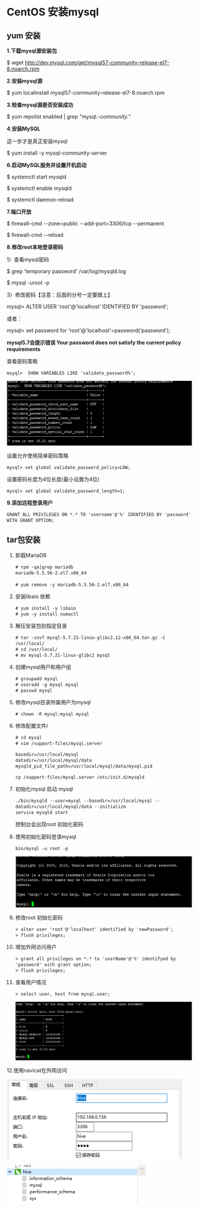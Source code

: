# CentOS 安装mysql

## yum 安装

**1.下载mysql源安装包**

$ wget <http://dev.mysql.com/get/mysql57-community-release-el7-8.noarch.rpm>

 

**2.安装mysql源**

$ yum localinstall mysql57-community-release-el7-8.noarch.rpm 

 

**3.检查mysql源是否安装成功**

$ yum repolist enabled | grep "mysql.*-community.*"

 

**4.安装MySQL** 

这一步才是真正安装mysql

$ yum install -y mysql-community-server

 

**6.启动MySQL服务并设置开机启动**

$ systemctl start mysqld

$ systemctl enable mysqld

$ systemctl daemon-reload

 

**7.端口开放**

$ firewall-cmd --zone=public --add-port=3306/tcp --permanent

$ firewall-cmd --reload

 

**8.修改root本地登录密码**

 1）查看mysql密码

$ grep 'temporary password' /var/log/mysqld.log

$ mysql -uroot -p

3）修改密码【注意：后面的分号一定要跟上】

mysql> ALTER USER 'root'@'localhost' IDENTIFIED BY 'password';

或者：

mysql> set password for 'root'@'localhost'=password('password'); 

**mysql5.7会提示错误 Your password does not satisfy the current policy requirements**

查看密码策略

```mysql
msyql>  SHOW VARIABLES LIKE 'validate_password%'; 
```

![](./mysql/1.png)

设置允许使用简单密码策略    

```mysql
mysql> set global validate_password_policy=LOW;
```

设置密码长度为4位长度(最小设置为4位)

```mysql
mysql> set global validate_password_length=1; 
```

**9.添加远程登录用户**

```mysql
GRANT ALL PRIVILEGES ON *.* TO 'username'@'%' IDENTIFIED BY 'password' WITH GRANT OPTION;
```



## tar包安装

1. 卸载MariaDB

   ```shell
   # rpm -qa|grep mariadb
   mariadb-5.5.56-2.el7.x86_64
   
   # yum remove -y mariadb-5.5.56-2.el7.x86_64
   ```

   

2. 安装libaio 依赖

   ```shell
   # yum install -y libaio 
   # yum -y install numactl
   ```

   

3. 解压安装包到指定目录

   ```shell
   # tar -zxvf mysql-5.7.21-linux-glibc2.12-x86_64.tar.gz -C /usr/local/
   # cd /usr/local/
   # mv mysql-5.7.21-linux-glibc2 mysql
   ```

   

4. 创建mysql用户和用户组

   ```shell
   # groupadd mysql
   # useradd -g mysql mysql
   # passwd mysql
   ```

   

5. 修改mysql目录所属用户为mysql

   ```shell
   # chown -R mysql:mysql mysql
   ```

   

6. 修改配置文件/

   ```shell
   # cd mysql
   # vim /support-files/mysql.server
   ```

   ```shell
   basedir=/usr/local/mysql
   datadir=/usr/local/mysql/data
   mysqld_pid_file_path=/usr/local/mysql/data/mysql.pid
   ```

   ```shell
   cp /support-files/mysql.server /etc/init.d/mysqld
   ```

   

7. 初始化mysql 启动 mysql

   ```shell
   ./bin/mysqld --user=mysql --basedir=/usr/local/mysql --datadir=/usr/local/mysql/data --initialize
   service mysqld start
   ```

   控制台会出现root 初始化密码

8. 使用初始化密码登录mysql

   ```shell
   bin/mysql -u root -p
   ```

   ![](./mysql/2.png)

9. 修改root 初始化密码

   ```mysql
   > alter user 'root'@'localhost' identified by 'newPassword';
   > flush privileges;
   ```

   

10. 增加外网访问用户

    ```mysql
    > grant all privileges on *.* to 'userName'@'%' identifyed by 'password' with grant option;
    > flush privileges;
    ```

11. 查看用户情况

    ```mysql
    > select user, host from mysql.user;
    ```

    ![](./mysql/3.png)

12.使用navicat在外网访问

![](mysql/4.png)

 



![](mysql/5.png)

  